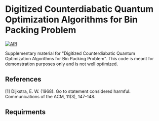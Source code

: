 # Digitized Counterdiabatic Quantum Optimization Algorithms for Bin Packing Problem 
[![API](https://img.shields.io/badge/API-MindQuantum-red)]([https://mindquantum.com/docs](https://www.mindspore.cn/mindquantum/docs/zh-CN/master/overview.html))

Supplementary material for "Digitized Counterdiabatic Quantum Optimization Algorithms for Bin Packing Problem". This code is meant for demonstration purposes only and is not well optimized.

## References
<a id="1">[1]</a> 
Dijkstra, E. W. (1968). 
Go to statement considered harmful. 
Communications of the ACM, 11(3), 147-148.

## Requirments


